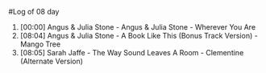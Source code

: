 #Log of 08 day

1. [00:00] Angus & Julia Stone - Angus & Julia Stone - Wherever You Are
1. [08:04] Angus & Julia Stone - A Book Like This (Bonus Track Version) - Mango Tree
1. [08:05] Sarah Jaffe - The Way Sound Leaves A Room - Clementine (Alternate Version)
